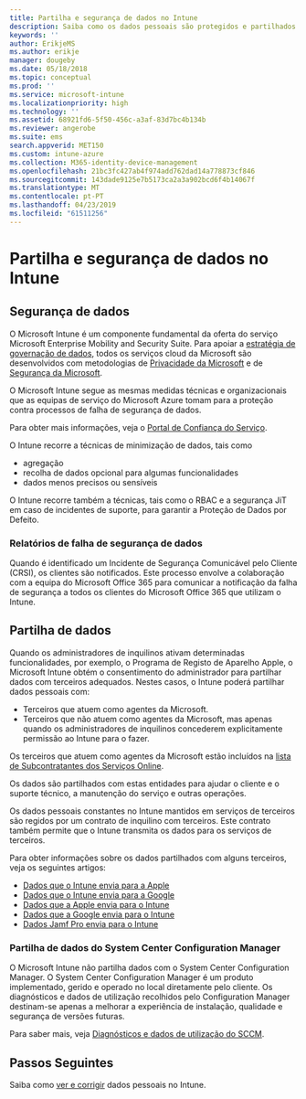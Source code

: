 ```yaml
---
title: Partilha e segurança de dados no Intune
description: Saiba como os dados pessoais são protegidos e partilhados no Intune.
keywords: ''
author: ErikjeMS
ms.author: erikje
manager: dougeby
ms.date: 05/18/2018
ms.topic: conceptual
ms.prod: ''
ms.service: microsoft-intune
ms.localizationpriority: high
ms.technology: ''
ms.assetid: 68921fd6-5f50-456c-a3af-83d7bc4b134b
ms.reviewer: angerobe
ms.suite: ems
search.appverid: MET150
ms.custom: intune-azure
ms.collection: M365-identity-device-management
ms.openlocfilehash: 21bc3fc427ab4f974add762dad14a778873cf846
ms.sourcegitcommit: 143dade9125e7b5173ca2a3a902bcd6f4b14067f
ms.translationtype: MT
ms.contentlocale: pt-PT
ms.lasthandoff: 04/23/2019
ms.locfileid: "61511256"
---
```

# <a name="data-security-and-sharing-in-intune"></a>Partilha e segurança de dados no Intune


## <a name="data-security"></a>Segurança de dados

O Microsoft Intune é um componente fundamental da oferta do serviço Microsoft Enterprise Mobility and Security Suite. Para apoiar a [estratégia de governação de dados](https://www.microsoft.com/en-us/TrustCenter/Security/default.aspx), todos os serviços cloud da Microsoft são desenvolvidos com metodologias de [Privacidade da Microsoft](https://www.microsoft.com/en-us/trustcenter/privacy) e de [Segurança da Microsoft](https://www.microsoft.com/en-us/trustcenter/security/).  

O Microsoft Intune segue as mesmas medidas técnicas e organizacionais que as equipas de serviço do Microsoft Azure tomam para a proteção contra processos de falha de segurança de dados.

Para obter mais informações, veja o [Portal de Confiança do Serviço](https://www.microsoft.com/en-us/TrustCenter/stp).

O Intune recorre a técnicas de minimização de dados, tais como

- agregação
- recolha de dados opcional para algumas funcionalidades
- dados menos precisos ou sensíveis

O Intune recorre também a técnicas, tais como o RBAC e a segurança JiT em caso de incidentes de suporte, para garantir a Proteção de Dados por Defeito. 

### <a name="data-breach-reporting"></a>Relatórios de falha de segurança de dados

Quando é identificado um Incidente de Segurança Comunicável pelo Cliente (CRSI), os clientes são notificados. Este processo envolve a colaboração com a equipa do Microsoft Office 365 para comunicar a notificação da falha de segurança a todos os clientes do Microsoft Office 365 que utilizam o Intune.

## <a name="data-sharing"></a>Partilha de dados

Quando os administradores de inquilinos ativam determinadas funcionalidades, por exemplo, o Programa de Registo de Aparelho Apple, o Microsoft Intune obtém o consentimento do administrador para partilhar dados com terceiros adequados. Nestes casos, o Intune poderá partilhar dados pessoais com:

- Terceiros que atuem como agentes da Microsoft.
- Terceiros que não atuem como agentes da Microsoft, mas apenas quando os administradores de inquilinos concederem explicitamente permissão ao Intune para o fazer.

Os terceiros que atuem como agentes da Microsoft estão incluídos na [lista de Subcontratantes dos Serviços Online](https://aka.ms/Online_Serv_Subcontractor_List).

Os dados são partilhados com estas entidades para ajudar o cliente e o suporte técnico, a manutenção do serviço e outras operações.

Os dados pessoais constantes no Intune mantidos em serviços de terceiros são regidos por um contrato de inquilino com terceiros. Este contrato também permite que o Intune transmita os dados para os serviços de terceiros.  

Para obter informações sobre os dados partilhados com alguns terceiros, veja os seguintes artigos:
- [Dados que o Intune envia para a Apple](data-intune-sends-to-apple.md)
- [Dados que o Intune envia para a Google](data-intune-sends-to-google.md)
- [Dados que a Apple envia para o Intune](data-apple-sends-to-intune.md)
- [Dados que a Google envia para o Intune](data-google-sends-to-intune.md)
- [Dados Jamf Pro envia para o Intune](data-jamf-sends-to-intune.md)

### <a name="system-center-configuration-manager-data-sharing"></a>Partilha de dados do System Center Configuration Manager

O Microsoft Intune não partilha dados com o System Center Configuration Manager. O System Center Configuration Manager é um produto implementado, gerido e operado no local diretamente pelo cliente. Os diagnósticos e dados de utilização recolhidos pelo Configuration Manager destinam-se apenas a melhorar a experiência de instalação, qualidade e segurança de versões futuras.

Para saber mais, veja [Diagnósticos e dados de utilização do SCCM](https://docs.microsoft.com/sccm/core/plan-design/diagnostics/diagnostics-and-usage-data.md). 


## <a name="next-steps"></a>Passos Seguintes

Saiba como [ver e corrigir](privacy-data-view-correct.md) dados pessoais no Intune.
